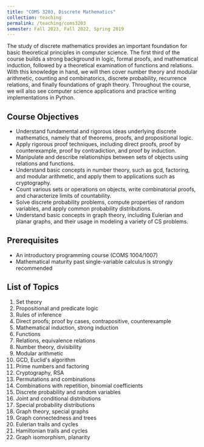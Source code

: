 ```yaml
---
title: "COMS 3203, Discrete Mathematics"
collection: teaching
permalink: /teaching/coms3203
semester: Fall 2023, Fall 2022, Spring 2019
---
```


The study of discrete mathematics provides an important foundation for basic theoretical principles in computer science. The first third of the course builds a strong background in logic, formal proofs, and mathematical induction, followed by a theoretical examination of functions and relations. With this knowledge in hand, we will then cover number theory and modular arithmetic, counting and combinatorics, discrete probability, recurrence relations, and finally foundations of graph theory. Throughout the course, we will also see computer science applications and practice writing implementations in Python.

## Course Objectives
- Understand fundamental and rigorous ideas underlying discrete mathematics, namely that of theorems, proofs, and propositional logic.
- Apply rigorous proof techniques, including direct proofs, proof by counterexample, proof by contradiction, and proof by induction.
- Manipulate and describe relationships between sets of objects using relations and functions.
- Understand basic concepts in number theory, such as gcd, factoring, and modular arithmetic, and apply them to applications such as cryptography.
- Count various sets or operations on objects, write combinatorial proofs, and characterize limits of countability.
- Solve discrete probability problems, compute properties of random variables, and apply common probability distributions.
- Understand basic concepts in graph theory, including Eulerian and planar graphs, and their usage in modeling a variety of CS problems.

## Prerequisites
- An introductory programming course (COMS 1004/1007)
- Mathematical maturity past single-variable calculus is strongly recommended

## List of Topics
1. Set theory
2. Propositional and predicate logic
3. Rules of inference
4. Direct proofs; proof by cases, contrapositive, counterexample
5. Mathematical induction, strong induction
6. Functions
7. Relations, equivalence relations
8. Number theory, divisibility
12. Modular arithmetic
13. GCD, Euclid's algorithm
14. Prime numbers and factoring
15. Cryptography, RSA
16. Permutations and combinations
17. Combinations with repetition, binomial coefficients
18. Discrete probability and random variables
19. Joint and conditional distributions
20. Special probability distributions
21. Graph theory, special graphs
22. Graph connectedness and trees
23. Eulerian trails and cycles
24. Hamiltonian trails and cycles
25. Graph isomorphism, planarity

